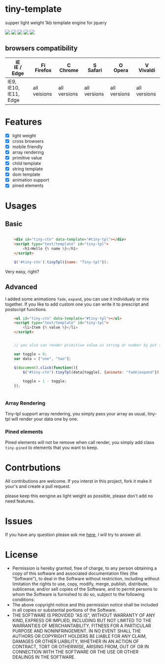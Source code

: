 # tiny-template
supper light weight 1kb template engine for jquery


![](https://img.shields.io/badge/build-success-green.svg)
![](https://img.shields.io/badge/jquey-%3E%3D1.7-ff69b4.svg)
![](https://img.shields.io/codeclimate/coverage/github/triAGENS/ashikawa-core.svg)
![](https://img.shields.io/codeclimate/issues/github/me-and/mdf.svg)
![](https://img.shields.io/packagist/l/doctrine/orm.svg)

## browsers compatibility

| [<img src="https://raw.githubusercontent.com/godban/browsers-support-badges/master/src/images/edge.png" alt="IE / Edge" width="16px" height="16px" />](http://godban.github.io/browsers-support-badges/)</br>IE / Edge | [<img src="https://raw.githubusercontent.com/godban/browsers-support-badges/master/src/images/firefox.png" alt="Firefox" width="16px" height="16px" />](http://godban.github.io/browsers-support-badges/)</br>Firefox | [<img src="https://raw.githubusercontent.com/godban/browsers-support-badges/master/src/images/chrome.png" alt="Chrome" width="16px" height="16px" />](http://godban.github.io/browsers-support-badges/)</br>Chrome | [<img src="https://raw.githubusercontent.com/godban/browsers-support-badges/master/src/images/safari.png" alt="Safari" width="16px" height="16px" />](http://godban.github.io/browsers-support-badges/)</br>Safari | [<img src="https://raw.githubusercontent.com/godban/browsers-support-badges/master/src/images/opera.png" alt="Opera" width="16px" height="16px" />](http://godban.github.io/browsers-support-badges/)</br>Opera | [<img src="https://raw.githubusercontent.com/godban/browsers-support-badges/master/src/images/vivaldi.png" alt="Vivaldi" width="16px" height="16px" />](http://godban.github.io/browsers-support-badges/)</br>Vivaldi |
| --------- | --------- | --------- | --------- | --------- | --------- |
| IE9, IE10, IE11, Edge|  all veisions| all versions| all versions| all versions| all versions

# Features

- [x] light weight
- [x] cross browsers
- [x] mobile friendly
- [x] array rendering
- [x] primitive value
- [x] child template 
- [x] string template
- [x] dom template
- [x] animation support
- [x] pined elements

# Usages

## Basic

```html

	<div id="tiny-ctn" data-template="#tiny-tpl"></div>
	<script type="text/template" id="tiny-tpl">
		<h1>Hello {% name %}</h1>
	</script>

```

```javascript
	$('#tiny-ctn').tinyTpl({name: "Tiny-tpl"});
```
Very easy, right?

## Advanced

I added some animations ``fade``, ``expand``, you can use it individualy or mix together. If you like to add custom one you can write it to prescript and postscript functions.

```html
	<ul id="tiny-ctn" data-template="#tiny-tpl"></ul>
	<script type="text/template" id="tiny-tpl">
		<li>Item {% value %}</li>
	</script>

```

```javascript

	// you also can render primitive value as string or number by put {% value %}

	var toggle = 0;
	var data = ["one", "two"];

	$(document).click(function(){
		$("#tiny-ctn").tinyTpl(data[toggle], {animate: "fade|expand"})				
				
		toggle = 1 - toggle;	
	});
	
``` 

### Array Rendering

Tiny-tpl support array rendering, you simply pass your array  as usual, tiny-tpl will render your data one by one. 

### Pined elements

Pined elements will not be remove when call render, you simply add class ``tiny-pined`` to elements that you want to keep.

# Contrbutions

All contributions are welcome. If you interst in this project, fork it make it your's and create a pull request.

please keep this eengine as light weight as possible, please don't add no need features.

# Issues

If you have any question please ask me [here](https://github.com/minhlucvan/tiny-tpl/issues), I will try to answer all.

# License 

 * Permission is hereby granted, free of charge, to any person obtaining a copy of this software and associated documentation files (the "Software"), to deal in the Software without restriction, including without limitation the rights to use, copy, modify, merge, publish, distribute, sublicense, and/or sell copies of the Software, and to permit persons to whom the Software is furnished to do so, subject to the following conditions:
 * The above copyright notice and this permission notice shall be included in all copies or substantial portions of the Software.
 * THE SOFTWARE IS PROVIDED "AS IS", WITHOUT WARRANTY OF ANY KIND, EXPRESS OR IMPLIED, INCLUDING BUT NOT LIMITED TO THE WARRANTIES OF MERCHANTABILITY, FITNESS FOR A PARTICULAR PURPOSE AND NONINFRINGEMENT. IN NO EVENT SHALL THE AUTHORS OR COPYRIGHT HOLDERS BE LIABLE FOR ANY CLAIM, DAMAGES OR OTHER LIABILITY, WHETHER IN AN ACTION OF CONTRACT, TORT OR OTHERWISE, ARISING FROM, OUT OF OR IN CONNECTION WITH THE SOFTWARE OR THE USE OR OTHER DEALINGS IN THE SOFTWARE.
